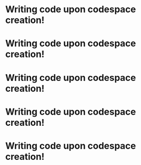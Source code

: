 # Writing code upon codespace creation!
# Writing code upon codespace creation!
# Writing code upon codespace creation!
# Writing code upon codespace creation!
# Writing code upon codespace creation!

